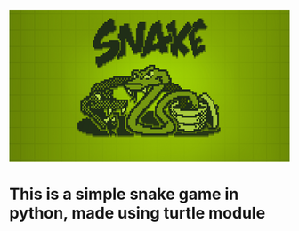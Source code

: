 <p align="center">
  <img src="snake.png" />
</p>
<h1>
  This is a simple snake game in python, made using turtle module</b>
</h1>


